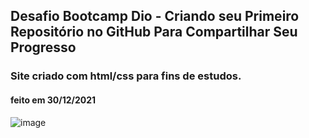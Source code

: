 ## Desafio Bootcamp Dio - Criando seu Primeiro Repositório no GitHub Para Compartilhar Seu Progresso


### Site criado com html/css para fins de estudos.


#### feito em 30/12/2021

![image](https://user-images.githubusercontent.com/96672015/147798590-47fea141-3aa8-4aaa-9bcd-a69f32192458.png)



















